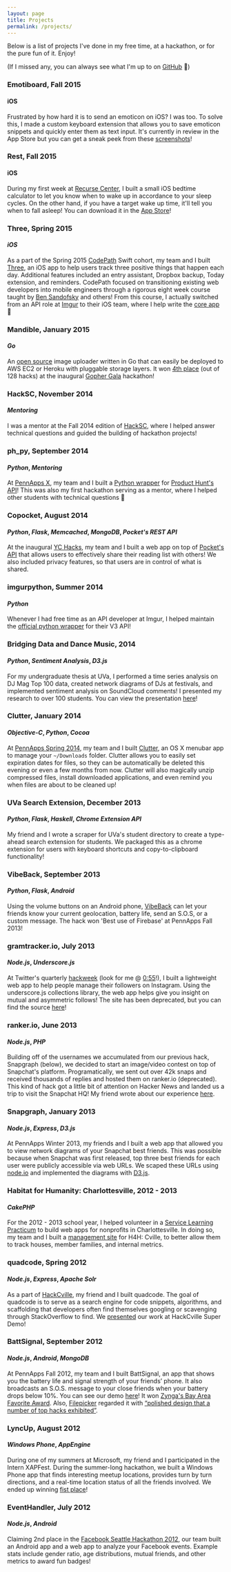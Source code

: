 ```yaml
---
layout: page
title: Projects
permalink: /projects/
---
```


Below is a list of projects I've done in my free time, at a hackathon, or for the pure fun of it. Enjoy!

(If I missed any, you can always see what I'm up to on [GitHub](https://github.com/Jasdev) 👻)

### Emotiboard, Fall 2015

#### iOS

Frustrated by how hard it is to send an emoticon on iOS? I was too. To solve this, I made a custom keyboard extension that allows you to save emoticon snippets and quickly enter them as text input. It's currently in review in the App Store but you can get a sneak peek from these [screenshots](http://imgur.com/a/yeEnJ)!

### Rest, Fall 2015

#### iOS

During my first week at [Recurse Center](https://www.recurse.com), I built a small iOS bedtime calculator to let you know when to wake up in accordance to your sleep cycles. On the other hand, if you have a target wake up time, it'll tell you when to fall asleep! You can download it in the [App Store](https://appsto.re/us/de6J9.i)!

### Three, Spring 2015

#### *iOS*

As a part of the Spring 2015 [CodePath](https://codepath.com) Swift cohort, my team and I built [Three](https://www.youtube.com/watch?v=a5cl6YmHMks), an iOS app to help users track three positive things that happen each day. Additional features included an entry assistant, Dropbox backup, Today extension, and reminders. CodePath focused on transitioning existing web developers into mobile engineers through a rigorous eight week course taught by [Ben Sandofsky](https://sandofsky.com) and others! From this course, I actually switched from an API role at [Imgur](http://imgur.com) to their iOS team, where I help write the [core app](https://itunes.apple.com/us/app/imgur/id639881495?mt=8) 🚀

### Mandible, January 2015

#### *Go*

An [open source](https://github.com/Imgur/mandible) image uploader written in Go that can easily be deployed to AWS EC2 or Heroku with pluggable storage layers. It won [4th place](http://challengepost.com/software/imgurgo) (out of 128 hacks) at the inaugural [Gopher Gala](http://gophergala.com) hackathon!

### HackSC, November 2014

#### *Mentoring*

I was a mentor at the Fall 2014 edition of [HackSC](http://f2014-wrap.hacksc.com), where I helped answer technical questions and guided the building of hackathon projects!

### ph_py, September 2014

#### *Python*, *Mentoring*

At [PennApps X](http://2014f.pennapps.com), my team and I built a [Python wrapper](https://github.com/anatg/ph_py) for [Product Hunt's API](https://api.producthunt.com/v1/docs)! This was also my first hackathon serving as a mentor, where I helped other students with technical questions 🙌

### Copocket, August 2014

#### *Python*, *Flask*, *Memcached*, *MongoDB*, *Pocket's REST API*

At the inaugural [YC Hacks](http://blog.ycombinator.com/yc-hacks-august-2-3-2014), my team and I built a web app on top of [Pocket's API](http://getpocket.com/developer/) that allows users to effectively share their reading list with others! We also included privacy features, so that users are in control of what is shared.

### imgurpython, Summer 2014

#### *Python*

Whenever I had free time as an API developer at Imgur, I helped maintain the [official python wrapper](https://github.com/imgur/imgurpython) for their V3 API!

### Bridging Data and Dance Music, 2014

#### *Python*, *Sentiment Analysis*, *D3.js*

For my undergraduate thesis at UVa, I performed a time series analysis on DJ Mag Top 100 data, created network diagrams of DJs at festivals, and implemented sentiment analysis on SoundCloud comments! I presented my research to over 100 students. You can view the presentation [here](https://www.youtube.com/watch?v=irAFO2rGvTg)!

### Clutter, January 2014

#### *Objective-C*, *Python*, *Cocoa*

At [PennApps Spring 2014](http://2014s.pennapps.com), my team and I built [Clutter](http://challengepost.com/software/clutter), an OS X menubar app to manage your `~/Downloads` folder. Clutter allows you to easily set expiration dates for files, so they can be automatically be deleted this evening or even a few months from now. Clutter will also magically unzip compressed files, install downloaded applications, and even remind you when files are about to be cleaned up!

### UVa Search Extension, December 2013

#### *Python*, *Flask*, *Haskell*, *Chrome Extension API*

My friend and I wrote a scraper for UVa's student directory to create a type-ahead search extension for students. We packaged this as a chrome extension for users with keyboard shortcuts and copy-to-clipboard functionality!

### VibeBack, September 2013

#### *Python*, *Flask*, *Android*

Using the volume buttons on an Android phone, [VibeBack](http://pennapps.challengepost.com/submissions/17219-vibeback) can let your friends know your current geolocation, battery life, send an S.O.S, or a custom message. The hack won 'Best use of Firebase' at PennApps Fall 2013!

### gramtracker.io, July 2013

#### *Node.js*, *Underscore.js*

At Twitter's quarterly [hackweek](https://www.youtube.com/watch?v=2oxDsIkwQA8) (look for me @ [0:55](https://youtu.be/2oxDsIkwQA8?t=55s)!), I built a lightweight web app to help people manage their followers on Instagram. Using the underscore.js collections library, the web app helps give you insight on mutual and asymmetric follows! The site has been deprecated, but you can find the source [here](https://github.com/Jasdev/gramtracker)!

### ranker.io, June 2013

#### *Node.js*, *PHP*

Building off of the usernames we accumulated from our previous hack, Snapgraph (below), we decided to start an image/video contest on top of Snapchat's platform. Programatically, we sent out over 42k snaps and received thousands of replies and hosted them on ranker.io (deprecated). This kind of hack got a little bit of attention on Hacker News and landed us a trip to visit the Snapchat HQ! My friend wrote about our experience [here](https://medium.com/@binroot/the-best-jokes-have-no-punchline-5f4713a963d6).

### Snapgraph, January 2013

#### *Node.js*, *Express*, *D3.js*

At PennApps Winter 2013, my friends and I built a web app that allowed you to view network diagrams of your Snapchat best friends. This was possible because when Snapchat was first released, top three best friends for each user were publicly accessible via web URLs. We scaped these URLs using [node.io](https://www.npmjs.com/package/node.io) and implemented the diagrams with [D3.js](http://d3js.org).

### Habitat for Humanity: Charlottesville, 2012 - 2013

#### *CakePHP*

For the 2012 - 2013 school year, I helped volunteer in a [Service Learning Practicum](http://www.cs.virginia.edu/~asb/slp/2012-2013.php) to build web apps for nonprofits in Charlottesville. In doing so, my team and I built a [management site](https://habitat-cville.rhcloud.com) for H4H: Cville, to better allow them to track houses, member families, and internal metrics.

### quadcode, Spring 2012

#### *Node.js*, *Express*, *Apache Solr*

As a part of [HackCville](http://hackcville.com), my friend and I built quadcode. The goal of quadcode is to serve as a search engine for code snippets, algorithms, and scaffolding that developers often find themselves googling or scavenging through StackOverflow to find. We [presented](http://oracle1.herokuapp.com/super_demo_slides/index.html) our work at HackCville Super Demo!

### BattSignal, September 2012

#### *Node.js*, *Android*, *MongoDB*

At PennApps Fall 2012, my team and I built BattSignal, an app that shows you the battery life and signal strength of your friends’ phone. It also broadcasts an S.O.S. message to your close friends when your battery drops below 10%. You can see our demo [here](https://www.youtube.com/watch?v=B0mrXYYInT4)! It won [Zynga's Bay Area Favorite Award](http://pennapps.tumblr.com/post/31797542186/pennapps-winners). Also, [Filepicker](https://www.filepicker.com) regarded it with [“polished design that a number of top hacks exhibited”](https://www.filepicker.com/blog/uncategorized/interesting-hacks-from-pennapps-the-largest/).

### LyncUp, August 2012

#### *Windows Phone*, *AppEngine*

During one of my summers at Microsoft, my friend and I participated in the Intern XAPFest. During the summer-long hackathon, we built a Windows Phone app that finds interesting meetup locations, provides turn by turn directions, and a real-time location status of all the friends involved. We ended up winning [fist place](http://blogs.msdn.com/b/msr_er/archive/2012/09/18/microsoft-interns-in-the-clouds.aspx)!

### EventHandler, July 2012

#### *Node.js*, *Android*

Claiming 2nd place in the [Facebook Seattle Hackathon 2012](https://www.facebook.com/events/274450622662295), our team built an Android app and a web app to analyze your Facebook events. Example stats include gender ratio, age distributions, mutual friends, and other metrics to award fun badges!
